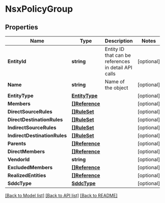 # NsxPolicyGroup

## Properties

Name | Type | Description | Notes
------------ | ------------- | ------------- | -------------
**EntityId** | **string** | Entity ID that can be references in detail API calls | [optional] 
**Name** | **string** | Name of the object | [optional] 
**EntityType** | [**EntityType**](EntityType.md) |  | [optional] 
**Members** | [**[]Reference**](Reference.md) |  | [optional] 
**DirectSourceRules** | [**[]RuleSet**](RuleSet.md) |  | [optional] 
**DirectDestinationRules** | [**[]RuleSet**](RuleSet.md) |  | [optional] 
**IndirectSourceRules** | [**[]RuleSet**](RuleSet.md) |  | [optional] 
**IndirectDestinationRules** | [**[]RuleSet**](RuleSet.md) |  | [optional] 
**Parents** | [**[]Reference**](Reference.md) |  | [optional] 
**DirectMembers** | [**[]Reference**](Reference.md) |  | [optional] 
**VendorId** | **string** |  | [optional] 
**ExcludedMembers** | [**[]Reference**](Reference.md) |  | [optional] 
**RealizedEntities** | [**[]Reference**](Reference.md) |  | [optional] 
**SddcType** | [**SddcType**](SddcType.md) |  | [optional] 

[[Back to Model list]](../README.md#documentation-for-models) [[Back to API list]](../README.md#documentation-for-api-endpoints) [[Back to README]](../README.md)


